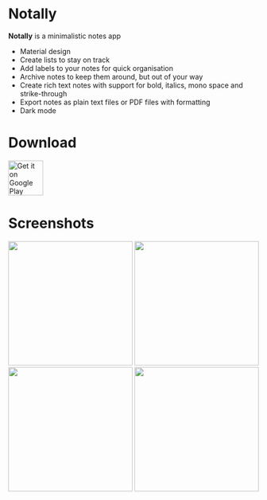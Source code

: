 # Notally

**Notally** is a minimalistic notes app

* Material design
* Create lists to stay on track
* Add labels to your notes for quick organisation
* Archive notes to keep them around, but out of your way
* Create rich text notes with support for bold, italics, mono space and strike-through
* Export notes as plain text files or PDF files with formatting
* Dark mode

# Download

<a href="https://play.google.com/store/apps/details?id=com.omgodse.notally">
<img src="https://play.google.com/intl/en_us/badges/images/generic/en-play-badge.png" alt="Get it on Google Play" height="70"/></a>

# Screenshots
<img src="https://github.com/OmGodse/Notally/blob/master/images/Notally.png" width="250">
<img src="https://github.com/OmGodse/Notally/blob/master/images/Take%20Notes.png" width="250">
<img src="https://github.com/OmGodse/Notally/blob/master/images/Make%20Lists.png" width="250">
<img src="https://github.com/OmGodse/Notally/blob/master/images/Dark%20Mode.png" width="250">
